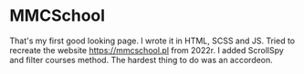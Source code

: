 # MMCSchool

That's my first good looking page. I wrote it in HTML, SCSS and JS. Tried to recreate the website https://mmcschool.pl from 2022r.
I added ScrollSpy and filter courses method.
The hardest thing to do was an accordeon. 
